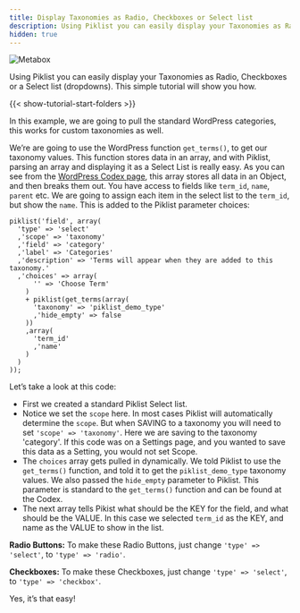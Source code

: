 ```yaml
---
title: Display Taxonomies as Radio, Checkboxes or Select list
description: Using Piklist you can easily display your Taxonomies as Radio, Checkboxes or a Select list (dropdowns)
hidden: true
---
```


![Metabox](/images/userguide-tax-as-list.jpg)

Using Piklist you can easily display your Taxonomies as Radio, Checkboxes or a Select list (dropdowns).  This simple tutorial will show you how.

{{< show-tutorial-start-folders >}}

In this example, we are going to pull the standard WordPress categories, this works for custom taxonomies as well.

We’re are going to use the WordPress function `get_terms()`, to get our taxonomy values. This function stores data in an array, and with Piklist, parsing an array and displaying it as a Select List is really easy.  As you can see from the [WordPress Codex page](http://codex.wordpress.org/Function_Reference/get_terms), this array stores all data in an Object, and then breaks them out.  You have access to fields like `term_id`, `name`, `parent` etc.  We are going to assign each item in the select list to the `term_id`, but show the `name`. This is added to the Piklist parameter choices:

```
piklist('field', array(
  'type' => 'select'
  ,'scope' => 'taxonomy'
  ,'field' => 'category'
  ,'label' => 'Categories'
  ,'description' => 'Terms will appear when they are added to this taxonomy.'
  ,'choices' => array(
      '' => 'Choose Term'
    )
    + piklist(get_terms(array(
      'taxonomy' => 'piklist_demo_type'
      ,'hide_empty' => false
    ))
    ,array(
      'term_id'
      ,'name'
    )
  )
));
```


Let’s take a look at this code:

* First we created a standard Piklist Select list.
* Notice we set the `scope` here. In most cases Piklist will automatically determine the `scope`. But when SAVING to a taxonomy you will need to set `'scope' => 'taxonomy'`. Here we are saving to the taxonomy 'category'. If this code was on a Settings page, and you wanted to save this data as a Setting, you would not set Scope.
* The `choices` array gets pulled in dynamically. We told Piklist to use the `get_terms()` function, and told it to get the `piklist_demo_type` taxonomy values. We also passed the `hide_empty` parameter to Piklist.  This parameter is standard to the `get_terms()` function and can be found at the Codex.
* The next array tells Pikist what should be the KEY for the field, and what should be the VALUE.  In this case we selected `term_id` as the KEY, and name as the VALUE to show in the list.

**Radio Buttons:**
To make these Radio Buttons, just change `'type' => 'select'`, to `'type' => 'radio'`.

**Checkboxes:**
To make these Checkboxes, just change `'type' => 'select'`, to `'type' => 'checkbox'`.

Yes, it’s that easy!
